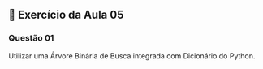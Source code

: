 ## 📝 Exercício da Aula 05

### Questão 01 

Utilizar uma Árvore Binária de Busca integrada com Dicionário do Python.